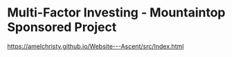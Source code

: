 # Multi-Factor Investing - Mountaintop Sponsored Project
https://amelchristy.github.io/Website---Ascent/src/Index.html
